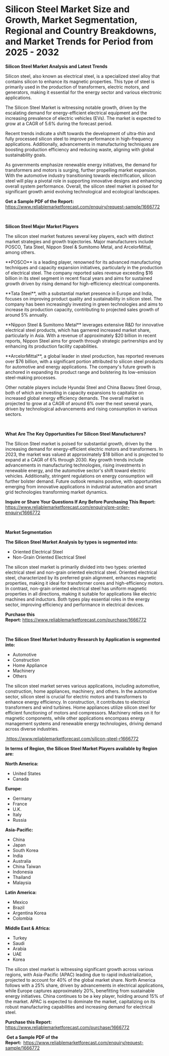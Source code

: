 <p><h1>Silicon Steel Market Size and Growth, Market Segmentation, Regional and Country Breakdowns, and Market Trends for Period from 2025 -  2032</h1></p><p><strong>Silicon Steel Market Analysis and Latest Trends</strong></p>
<p><p>Silicon steel, also known as electrical steel, is a specialized steel alloy that contains silicon to enhance its magnetic properties. This type of steel is primarily used in the production of transformers, electric motors, and generators, making it essential for the energy sector and various electronic applications. </p><p>The Silicon Steel Market is witnessing notable growth, driven by the escalating demand for energy-efficient electrical equipment and the increasing prevalence of electric vehicles (EVs). The market is expected to grow at a CAGR of 5.6% during the forecast period. </p><p>Recent trends indicate a shift towards the development of ultra-thin and fully processed silicon steel to improve performance in high-frequency applications. Additionally, advancements in manufacturing techniques are boosting production efficiency and reducing waste, aligning with global sustainability goals. </p><p>As governments emphasize renewable energy initiatives, the demand for transformers and motors is surging, further propelling market expansion. With the automotive industry transitioning towards electrification, silicon steel will play a pivotal role in supporting innovative designs and enhancing overall system performance. Overall, the silicon steel market is poised for significant growth amid evolving technological and ecological landscapes.</p></p>
<p><strong>Get a Sample PDF of the Report:&nbsp;</strong> <a href="https://www.reliablemarketforecast.com/enquiry/request-sample/1666772?utm_campaign=3189&utm_medium=2&utm_source=Github&utm_content=ia&utm_term=17042025&utm_id=silicon-steel">https://www.reliablemarketforecast.com/enquiry/request-sample/1666772</a></p>
<p>&nbsp;</p>
<p><strong>Silicon Steel Major Market Players</strong></p>
<p><p>The silicon steel market features several key players, each with distinct market strategies and growth trajectories. Major manufacturers include POSCO, Tata Steel, Nippon Steel & Sumitomo Metal, and ArcelorMittal, among others. </p><p>**POSCO** is a leading player, renowned for its advanced manufacturing techniques and capacity expansion initiatives, particularly in the production of electrical steel. The company reported sales revenue exceeding $16 billion in its steel segment in recent fiscal years and aims for sustained growth driven by rising demand for high-efficiency electrical components.</p><p>**Tata Steel**, with a substantial market presence in Europe and India, focuses on improving product quality and sustainability in silicon steel. The company has been increasingly investing in green technologies and aims to increase its production capacity, contributing to projected sales growth of around 5% annually.</p><p>**Nippon Steel & Sumitomo Metal** leverages extensive R&D for innovative electrical steel products, which has garnered increased market share, particularly in Asia. With a revenue of approximately $20 billion in recent reports, Nippon Steel aims for growth through strategic partnerships and by enhancing its production facility capabilities.</p><p>**ArcelorMittal**, a global leader in steel production, has reported revenues over $76 billion, with a significant portion attributed to silicon steel products for automotive and energy applications. The company's future growth is anchored in expanding its product range and bolstering its low-emission steel-making processes.</p><p>Other notable players include Hyundai Steel and China Baowu Steel Group, both of which are investing in capacity expansions to capitalize on increased global energy efficiency demands. The overall market is projected to grow at a CAGR of around 6% over the next several years, driven by technological advancements and rising consumption in various sectors.</p></p>
<p>&nbsp;</p>
<p><strong>What Are The Key Opportunities For Silicon Steel Manufacturers?</strong></p>
<p><p>The Silicon Steel market is poised for substantial growth, driven by the increasing demand for energy-efficient electric motors and transformers. In 2023, the market was valued at approximately $18 billion and is projected to expand at a CAGR of 6% through 2030. Key growth trends include advancements in manufacturing technologies, rising investments in renewable energy, and the automotive sector's shift toward electric vehicles. Additionally, stringent regulations on energy consumption will further bolster demand. Future outlook remains positive, with opportunities emerging from innovative applications in industrial automation and smart grid technologies transforming market dynamics.</p></p>
<p><strong>Inquire or Share Your Questions If Any Before Purchasing This Report:</strong> <a href="https://www.reliablemarketforecast.com/enquiry/pre-order-enquiry/1666772?utm_campaign=3189&utm_medium=2&utm_source=Github&utm_content=ia&utm_term=17042025&utm_id=silicon-steel">https://www.reliablemarketforecast.com/enquiry/pre-order-enquiry/1666772</a></p>
<p>&nbsp;</p>
<p><strong>Market Segmentation</strong></p>
<p><strong>The Silicon Steel Market Analysis by types is segmented into:</strong></p>
<p><ul><li>Oriented Electrical Steel</li><li>Non-Grain Oriented Electrical Steel</li></ul></p>
<p><p>The silicon steel market is primarily divided into two types: oriented electrical steel and non-grain oriented electrical steel. Oriented electrical steel, characterized by its preferred grain alignment, enhances magnetic properties, making it ideal for transformer cores and high-efficiency motors. In contrast, non-grain oriented electrical steel has uniform magnetic properties in all directions, making it suitable for applications like electric machines and inductors. Both types play essential roles in the energy sector, improving efficiency and performance in electrical devices.</p></p>
<p><strong>Purchase this Report:&nbsp;</strong><a href="https://www.reliablemarketforecast.com/purchase/1666772?utm_campaign=3189&utm_medium=2&utm_source=Github&utm_content=ia&utm_term=17042025&utm_id=silicon-steel">https://www.reliablemarketforecast.com/purchase/1666772</a></p>
<p>&nbsp;</p>
<p><strong>The Silicon Steel Market Industry Research by Application is segmented into:</strong></p>
<p><ul><li>Automotive</li><li>Construction</li><li>Home Appliance</li><li>Machinery</li><li>Others</li></ul></p>
<p><p>The silicon steel market serves various applications, including automotive, construction, home appliances, machinery, and others. In the automotive sector, silicon steel is crucial for electric motors and transformers to enhance energy efficiency. In construction, it contributes to electrical transformers and wind turbines. Home appliances utilize silicon steel for efficient functioning of motors and compressors. Machinery relies on it for magnetic components, while other applications encompass energy management systems and renewable energy technologies, driving demand across diverse industries.</p></p>
<p><a href="https://www.reliablemarketforecast.com/silicon-steel-r1666772?utm_campaign=3189&utm_medium=2&utm_source=Github&utm_content=ia&utm_term=17042025&utm_id=silicon-steel">&nbsp;https://www.reliablemarketforecast.com/silicon-steel-r1666772</a></p>
<p><strong>In terms of Region, the Silicon Steel Market Players available by Region are:</strong></p>
<p>
    <p> <strong> North America: </strong>
        <ul>
            <li>United States</li>
            <li>Canada</li>
        </ul>
        </p> 
    <p> <strong> Europe: </strong>
        <ul>
            <li>Germany</li>
            <li>France</li>
            <li>U.K.</li>
            <li>Italy</li>
            <li>Russia</li>
        </ul>
        </p> 
    <p> <strong> Asia-Pacific: </strong>
        <ul>
            <li>China</li>
            <li>Japan</li>
            <li>South Korea</li>
            <li>India</li>
            <li>Australia</li>
            <li>China Taiwan</li>
            <li>Indonesia</li>
            <li>Thailand</li>
            <li>Malaysia</li>
        </ul>
        </p> 
    <p> <strong> Latin America: </strong>
        <ul>
            <li>Mexico</li>
            <li>Brazil</li>
            <li>Argentina Korea</li>
            <li>Colombia</li>
        </ul>
        </p> 
    <p> <strong> Middle East & Africa: </strong>
        <ul>
            <li>Turkey</li>
            <li>Saudi</li>
            <li>Arabia</li>
            <li>UAE</li>
            <li>Korea</li>
        </ul>
    </p>
    </p>
<p><p>The silicon steel market is witnessing significant growth across various regions, with Asia-Pacific (APAC) leading due to rapid industrialization, projected to account for 40% of the global market share. North America follows with a 25% share, driven by advancements in electrical applications, while Europe captures approximately 20%, benefitting from sustainable energy initiatives. China continues to be a key player, holding around 15% of the market. APAC is expected to dominate the market, capitalizing on its robust manufacturing capabilities and increasing demand for electrical steel.</p></p>
<p><strong>Purchase this Report: </strong><a href="https://www.reliablemarketforecast.com/purchase/1666772?utm_campaign=3189&utm_medium=2&utm_source=Github&utm_content=ia&utm_term=17042025&utm_id=silicon-steel">https://www.reliablemarketforecast.com/purchase/1666772</a></p>
<p>&nbsp;<strong>Get a Sample PDF of the Report:&nbsp;&nbsp;</strong><a href="https://www.reliablemarketforecast.com/enquiry/request-sample/1666772?utm_campaign=3189&utm_medium=2&utm_source=Github&utm_content=ia&utm_term=17042025&utm_id=silicon-steel">https://www.reliablemarketforecast.com/enquiry/request-sample/1666772</a></p>
<p><strong></strong></p>
<p><p></p><p></p><p></p></p>